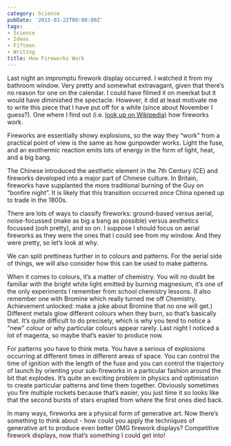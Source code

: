 ```yaml
---
category: Science
pubDate: '2015-03-22T00:00:00Z'
tags:
- Science
- Ideas
- Fifteen
- Writing
title: How Fireworks Work
---
```

Last night an impromptu firework display occurred. I watched it from my bathroom window. Very pretty and somewhat extravagant, given that there’s no reason for one on the calendar. I could have filmed it on meerkat but it would have diminished the spectacle. However, it did at least motivate me to write this piece that I have put off for a while (since about November I guess?). One where I find out (i.e. [look up on Wikipedia](http://en.wikipedia.org/wiki/Fireworks)) how fireworks work.

Fireworks are essentially showy explosions, so the way they “work” from a practical point of view is the same as how gunpowder works. Light the fuse, and an exothermic reaction emits lots of energy in the form of light, heat, and a big bang.

The Chinese introduced the aesthetic element in the 7th Century (CE) and fireworks developed into a major part of Chinese culture. In Britain, fireworks have supplanted the more traditional burning of the Guy on “bonfire night”. It is likely that this transition occurred once China opened up to trade in the 1800s.

There are lots of ways to classify fireworks: ground-based versus aerial, noise-focussed (make as big a bang as possible) versus aesthetics focussed (ooh pretty), and so on. I suppose I should focus on aerial fireworks as they were the ones that I could see from my window. And they were pretty, so let’s look at why.

We can split prettiness further in to colours and patterns. For the aerial side of things, we will also consider how this can be used to make patterns.

When it comes to colours, it’s a matter of chemistry. You will no doubt be familiar with the bright white light emitted by burning magnesium, it’s one of the only experiments I remember from school chemistry lessons. (I also remember one with Bromine which really turned me off Chemistry. Achievement unlocked: make a joke about Bromine that no one will get.) Different metals glow different colours when they burn, so that’s basically that. It’s quite difficult to do precisely, which is why you tend to notice a “new” colour or why particular colours appear rarely. Last night I noticed a lot of magenta, so maybe that’s easier to produce now.

For patterns you have to think meta. You have a serious of explosions occurring at different times in different areas of space. You can control the time of ignition with the length of the fuse and you can control the trajectory of launch by orienting your sub-fireworks in a particular fashion around the bit that explodes. It’s quite an exciting problem in physics and optimisation to create particular patterns and time them together. Obviously sometimes you fire multiple rockets because that’s easier, you just time it so looks like that the second bursts of stars erupted from where the first ones died back.

In many ways, fireworks are a physical form of generative art. Now there’s something to think about - how could you apply the techniques of generative art to produce even better OMG firework displays? Competitive firework displays, now that’s something I could get into!
